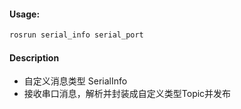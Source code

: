 #### Usage:

```bash
rosrun serial_info serial_port
```

#### Description

* 自定义消息类型 SerialInfo
* 接收串口消息，解析并封装成自定义类型Topic并发布